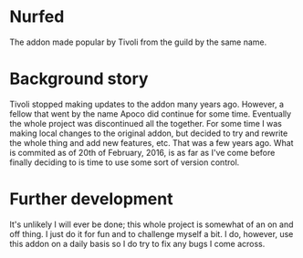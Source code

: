 # Nurfed
The addon made popular by Tivoli from the guild by the same name.

# Background story
Tivoli stopped making updates to the addon many years ago. However, a fellow that went by the name Apoco did continue for some time. Eventually the whole project was discontinued all the together. For some time I was making local changes to the original addon, but decided to try and rewrite the whole thing and add new features, etc. That was a few years ago. What is commited as of 20th of February, 2016, is as far as I've come before finally deciding to is time to use some sort of version control.

# Further development
It's unlikely I will ever be done; this whole project is somewhat of an on and off thing. I just do it for fun and to challenge myself a bit. I do, however, use this addon on a daily basis so I do try to fix any bugs I come across.
